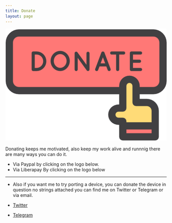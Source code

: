 ```yaml
---
title: Donate
layout: page
---
```

![Donate](https://github.com/rubencarneiro/rubencarneiro.io/blob/main/assets/images/donate/donate.png?raw=true)

<p>Donating keeps me motivated, also keep my work alive and runnnig there are many ways you can do it.</p>

- Via Paypal by clicking on the logo below.
- Via Liberapay  By clicking on the logo below
---

- <p>Also if you want me to try porting a device, you can donate the device in question no strings attached you can find me on Twitter or Telegram or via email.</p>

- <a href="https://twitter.com/rubenlcarneiro">Twitter</a>
- <a href="https://t.me/rubencarneiro">Telegram</a>



